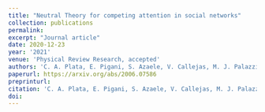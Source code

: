 ```yaml
---
title: "Neutral Theory for competing attention in social networks"
collection: publications
permalink:
excerpt: "Journal article"
date: 2020-12-23
year: '2021'
venue: 'Physical Review Research, accepted'
authors: 'C. A. Plata, E. Pigani, S. Azaele, V. Callejas, M. J. Palazzi, A. Solé-Ribalta, S. Meloni, J. Borge-Holthoefer, S. Suweis'
paperurl: https://arxiv.org/abs/2006.07586 
preprinturl: 
citation: 'C. A. Plata, E. Pigani, S. Azaele, V. Callejas, M. J. Palazzi, A. Solé-Ribalta, S. Meloni, J. Borge-Holthoefer, S. Suweis (2020) Neutral Theory for competing attention in social networks. <i>Physical Review Research</i>'
doi: 
---
```

